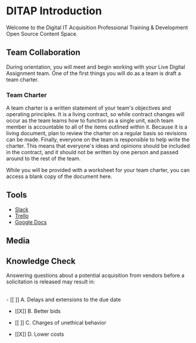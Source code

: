 # DITAP Introduction

Welcome to the Digital IT Acquisition Professional Training & Development Open Source Content Space.

## Team Collaboration
During orientation, you will meet and begin working with your Live Digital Assignment team. One of the first things you will do as a team is draft a team charter.

### Team Charter
A team charter is a written statement of your team's objectives and operating principles. It is a living contract, so while contract changes will occur as the team learns how to function as a single unit, each team member is accountable to all of the items outlined within it. Because it is a living document, plan to review the charter on a regular basis so revisions can be made. Finally, everyone on the team is responsible to help write the charter. This means that everyone's ideas and opinions should be included in the contract, and it should not be written by one person and passed around to the rest of the team.

While you will be provided with a worksheet for your team charter, you can access a blank copy of the document here.

## Tools
- [Slack](https://slack.com/)
- [Trello](https://trello.com/)
- [Google Docs](https://docs.google.com/)

## Media


## Knowledge Check
Answering questions about a potential acquisition from vendors before a solicitation is released may result in:  

<br>
- [[ ]] A. Delays and extensions to the due date
  
- [[X]] B. Better bids
  
- [[ ]] C. Charges of unethical behavior
  
- [[X]] D. Lower costs  


